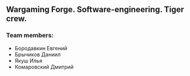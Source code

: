 <b><h2>Wargaming Forge. Software-engineering. Tiger crew.</h2></b>

<h3>Team members:</h3>

 * Бородавкин Евгений
 * Брычиков Даниил
 * Якуш Илья
 * Комаровский Дмитрий

